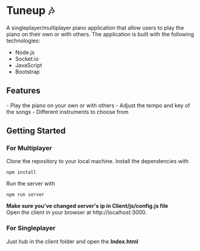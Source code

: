 # Tuneup 🎶
A singleplayer/multiplayer piano application that allow users to play the piano on their own or with others. The application is built with the following technologies:
<ul>
  <li>Node.js</li>
  <li>Socket.io</li>
  <li>JavaScript</li>
  <li>Bootstrap</li>
</ul>

<h2>Features</h2>
- Play the piano on your own or with others
- Adjust the tempo and key of the songs
- Different instruments to choose from

<h2>Getting Started</h2>
<h3>For Multiplayer</h3>
Clone the repository to your local machine.
Install the dependencies with <br>

```
npm install
```

Run the server with <br>

```
npm run server
```

<strong>Make sure you've changed server's ip in Client/js/config.js file</strong> <br>
Open the client in your browser at http://localhost:3000.
<h3>For Singleplayer</h3>
Just hub in the client folder and open the <strong>Index.html</strong>

